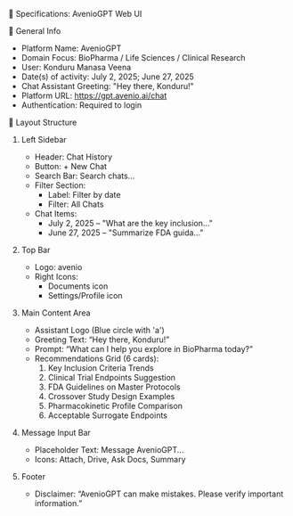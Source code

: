 
📝 Specifications: AvenioGPT Web UI

📌 General Info
- Platform Name: AvenioGPT
- Domain Focus: BioPharma / Life Sciences / Clinical Research
- User: Konduru Manasa Veena
- Date(s) of activity: July 2, 2025; June 27, 2025
- Chat Assistant Greeting: "Hey there, Konduru!"
- Platform URL: https://gpt.avenio.ai/chat
- Authentication: Required to login

🧭 Layout Structure

1. Left Sidebar
   - Header: Chat History
   - Button: + New Chat
   - Search Bar: Search chats...
   - Filter Section:
     - Label: Filter by date
     - Filter: All Chats
   - Chat Items:
     - July 2, 2025 – "What are the key inclusion..."
     - June 27, 2025 – "Summarize FDA guida..."

2. Top Bar
   - Logo: avenio
   - Right Icons:
     - Documents icon
     - Settings/Profile icon

3. Main Content Area
   - Assistant Logo (Blue circle with 'a')
   - Greeting Text: “Hey there, Konduru!”
   - Prompt: “What can I help you explore in BioPharma today?”
   - Recommendations Grid (6 cards):
     1. Key Inclusion Criteria Trends
     2. Clinical Trial Endpoints Suggestion
     3. FDA Guidelines on Master Protocols
     4. Crossover Study Design Examples
     5. Pharmacokinetic Profile Comparison
     6. Acceptable Surrogate Endpoints

4. Message Input Bar
   - Placeholder Text: Message AvenioGPT...
   - Icons: Attach, Drive, Ask Docs, Summary

5. Footer
   - Disclaimer: “AvenioGPT can make mistakes. Please verify important information.”